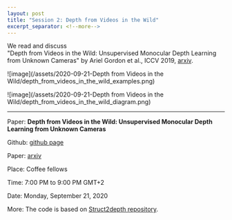 ```yaml
---
layout: post
title: "Session 2: Depth from Videos in the Wild"
excerpt_separator: <!--more-->
---
```


We read and discuss   
"Depth from Videos in the Wild: Unsupervised Monocular Depth Learning from Unknown Cameras" 
by Ariel Gordon et al., ICCV 2019, [arxiv](https://arxiv.org/abs/1904.04998).


![image](/assets/2020-09-21-Depth from Videos in the Wild/depth_from_videos_in_the_wild_examples.png)
<!--more-->

![image](/assets/2020-09-21-Depth from Videos in the Wild/depth_from_videos_in_the_wild_diagram.png)

---

Paper: **Depth from Videos in the Wild: Unsupervised Monocular Depth Learning from Unknown Cameras**

Github: [github page](https://github.com/google-research/google-research/tree/master/depth_from_video_in_the_wild)

Paper: [arxiv](https://arxiv.org/abs/1904.04998)

Place: Coffee fellows

Time: 7:00 PM to 9:00 PM GMT+2

Date: Monday, September 21, 2020

More: The code is based on [Struct2depth repository](https://github.com/tensorflow/models/tree/master/research/struct2depth).

 
